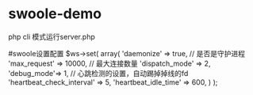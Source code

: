 # swoole-demo 


   php cli 模式运行server.php 
   
   
   
#swoole设置配置
$ws->set(
    array(
        'daemonize' => true,      // 是否是守护进程
        'max_request' => 10000,    // 最大连接数量
        'dispatch_mode' => 2,
        'debug_mode'=> 1,
        // 心跳检测的设置，自动踢掉掉线的fd
        'heartbeat_check_interval' => 5,
        'heartbeat_idle_time' => 600,
    )
);
